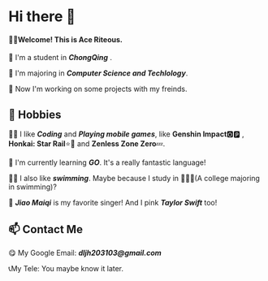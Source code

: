 <h1> Hi there 👋</h1>

<!--
**Riteous404/Riteous404** is a ✨ _special_ ✨ repository because its `README.md` (this file) appears on your GitHub profile.

Here are some ideas to get you started:

- 🔭 I’m currently working on ...
- 🌱 I’m currently learning ...
- 👯 I’m looking to collaborate on ...
- 🤔 I’m looking for help with ...
- 💬 Ask me about ...
- 📫 How to reach me: ...
- 😄 Pronouns: ...
- ⚡ Fun fact: ...
-->
<h4>🙋‍♂️Welcome! This is Ace Riteous.</h4>
<p>📌 I'm a student in <I><b>ChongQing</b></I> .</p>
<p>📌 I'm majoring in <I><b>Computer Science and Techlology</b></I>.</p>
<p>🔭 Now I'm working on some projects with my freinds.</p>

<h2>🌈 Hobbies</h2>
<p>👨‍💻 I like <I><b>Coding</b></I> and <I><b>Playing mobile games</b></I>, like <b>Genshin Impact</b>🅾🅿 , <b>Honkai: Star Rail</b>⭐🚂 and <b>Zenless Zone Zero</b>💤.</p>
<p>🌱 I'm currently learning <i><b>GO</b></i>. It's a really fantastic language!</p>
<p>🏊‍♂️ I also like <i><b>swimming</b></i>. Maybe because I study in 🏊‍♂️🧱(A college majoring in swimming)?</p>
<p>💙 <i><b>Jiao Maiqi</b></i> is my favorite singer! And I pink <b><i>Taylor Swift</i></b> too! </p>

<h2>📫 Contact Me</h2>
<p>😋 My Google Email: <b><i>dljh203103@gmail.com</i></b></p>
<p>📞My Tele: You maybe know it later.</p>



